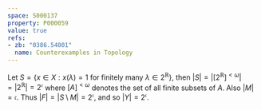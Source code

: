 ```yaml
---
space: S000137
property: P000059
value: true
refs:
- zb: "0386.54001"
  name: Counterexamples in Topology
---
```


Let $S = \{x\in X : x(\lambda) = 1\text{ for finitely many }\lambda\in 2^{\mathbb{R}}\}$, then $|S| = |[2^{\mathbb{R}}]^{<\omega}| = |2^{\mathbb{R}}| = 2^\mathfrak{c}$ where $[A]^{<\omega}$ denotes the set of all finite subsets of $A$. Also $|M| = \mathfrak{c}$. Thus $|F| = |S\setminus M| = 2^\mathfrak{c}$, and so $|Y| = 2^\mathfrak{c}$.